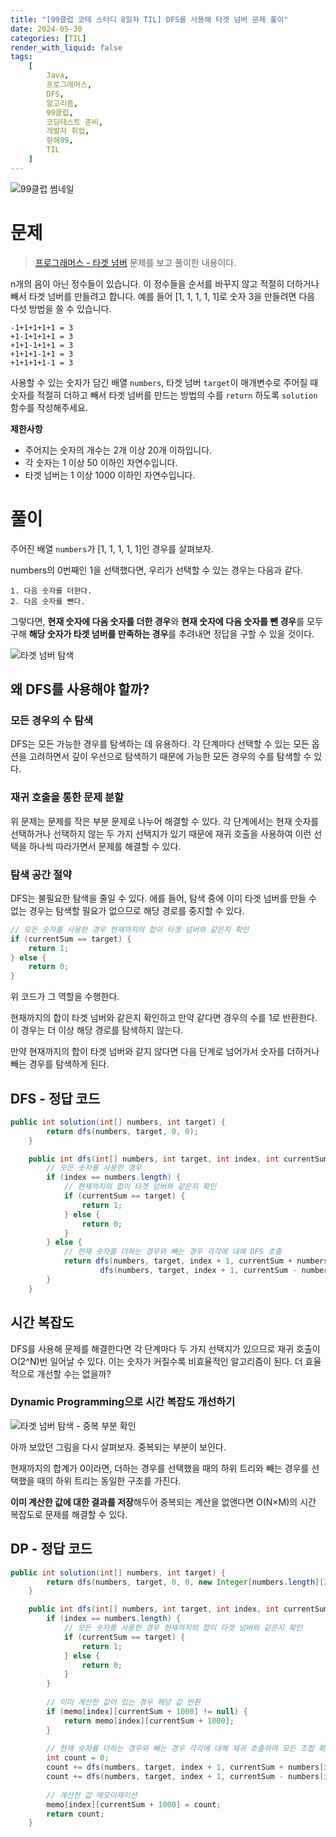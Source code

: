 ```yaml
---
title: "[99클럽 코테 스터디 8일차 TIL] DFS를 사용해 타겟 넘버 문제 풀이"
date: 2024-05-30
categories: [TIL]
render_with_liquid: false
tags:
    [
        Java,
        프로그래머스,
        DFS,
        알고리즘,
        99클럽,
        코딩테스트 준비,
        개발자 취업,
        항해99,
        TIL
    ]
---
```


![99클럽 썸네일](/assets/img/posts/99클럽_thumbnail.png)

# 문제
> [프로그래머스 - 타겟 넘버](https://school.programmers.co.kr/learn/courses/30/lessons/43165) 문제를 보고 풀이한 내용이다.

n개의 음이 아닌 정수들이 있습니다. 이 정수들을 순서를 바꾸지 않고 적절히 더하거나 빼서 타겟 넘버를 만들려고 합니다. 예를 들어 [1, 1, 1, 1, 1]로 숫자 3을 만들려면 다음 다섯 방법을 쓸 수 있습니다.

```
-1+1+1+1+1 = 3
+1-1+1+1+1 = 3
+1+1-1+1+1 = 3
+1+1+1-1+1 = 3
+1+1+1+1-1 = 3
```

사용할 수 있는 숫자가 담긴 배열 `numbers`, 타겟 넘버 `target`이 매개변수로 주어질 때 숫자를 적절히 더하고 빼서 타겟 넘버를 만드는 방법의 수를 `return` 하도록 `solution` 함수를 작성해주세요.

**제한사항**
- 주어지는 숫자의 개수는 2개 이상 20개 이하입니다.
- 각 숫자는 1 이상 50 이하인 자연수입니다.
- 타겟 넘버는 1 이상 1000 이하인 자연수입니다.

# 풀이

주어진 배열 `numbers`가 [1, 1, 1, 1, 1]인 경우를 살펴보자.

numbers의 0번째인 1을 선택했다면, 우리가 선택할 수 있는 경우는 다음과 같다.

```
1. 다음 숫자를 더한다.
2. 다음 숫자를 뺀다.
```

그렇다면, **현재 숫자에 다음 숫자를 더한 경우**와 **현재 숫자에 다음 숫자를 뺀 경우**를 모두 구해 **해당 숫자가 타겟 넘버를 만족하는 경우**를 추려내면 정답을 구할 수 있을 것이다.

![타겟 넘버 탐색](/assets/img/posts/2024-05-30-1.png)

## 왜 DFS를 사용해야 할까?

### 모든 경우의 수 탐색
DFS는 모든 가능한 경우를 탐색하는 데 유용하다. 각 단계마다 선택할 수 있는 모든 옵션을 고려하면서 깊이 우선으로 탐색하기 때문에 가능한 모든 경우의 수를 탐색할 수 있다.

### 재귀 호출을 통한 문제 분할
위 문제는 문제를 작은 부분 문제로 나누어 해결할 수 있다. 각 단계에서는 현재 숫자를 선택하거나 선택하지 않는 두 가지 선택지가 있기 때문에 재귀 호출을 사용하여 이런 선택을 하나씩 따라가면서 문제를 해결할 수 있다.

### 탐색 공간 절약
DFS는 불필요한 탐색을 줄일 수 있다. 에를 들어, 탐색 중에 이미 타겟 넘버를 만들 수 없는 경우는 탐색할 필요가 없으므로 해당 경로를 중지할 수 있다.

```java
// 모든 숫자를 사용한 경우 현재까지의 합이 타겟 넘버와 같은지 확인
if (currentSum == target) {
    return 1;
} else {
    return 0;
}
```

위 코드가 그 역할을 수행한다.

현재까지의 합이 타겟 넘버와 같은지 확인하고 만약 같다면 경우의 수를 1로 반환한다. 이 경우는 더 이상 해당 경로를 탐색하지 않는다.

만약 현재까지의 합이 타겟 넘버와 같지 않다면 다음 단계로 넘어가서 숫자를 더하거나 빼는 경우를 탐색하게 된다.


## DFS - 정답 코드
```java
public int solution(int[] numbers, int target) {
        return dfs(numbers, target, 0, 0);
    }

    public int dfs(int[] numbers, int target, int index, int currentSum) {
        // 모든 숫자를 사용한 경우
        if (index == numbers.length) {
            // 현재까지의 합이 타겟 넘버와 같은지 확인
            if (currentSum == target) {
                return 1;
            } else {
                return 0;
            }
        } else {
            // 현재 숫자를 더하는 경우와 빼는 경우 각각에 대해 DFS 호출
            return dfs(numbers, target, index + 1, currentSum + numbers[index]) +
                    dfs(numbers, target, index + 1, currentSum - numbers[index]);
        }
    }
```

## 시간 복잡도
DFS를 사용해 문제를 해결한다면 각 단계마다 두 가지 선택지가 있으므로 재귀 호출이 O(2^N)번 일어날 수 있다. 이는 숫자가 커질수록 비효율적인 알고리즘이 된다. 더 효율적으로 개선할 수는 없을까?

### Dynamic Programming으로 시간 복잡도 개선하기

![타겟 넘버 탐색 - 중복 부분 확인](/assets/img/posts/2024-05-30-2.png)

아까 보았던 그림을 다시 살펴보자. 중복되는 부분이 보인다.

현재까지의 합계가 0이라면, 더하는 경우를 선택했을 때의 하위 트리와 빼는 경우를 선택했을 때의 하위 트리는 동일한 구조를 가진다.

**이미 계산한 값에 대한 결과를 저장**해두어 중복되는 계산을 없앤다면 O(N×M)의 시간 복잡도로 문제를 해결할 수 있다.


## DP - 정답 코드
```java
public int solution(int[] numbers, int target) {
        return dfs(numbers, target, 0, 0, new Integer[numbers.length][2001]);
    }

    public int dfs(int[] numbers, int target, int index, int currentSum, Integer[][] memo) {
        if (index == numbers.length) {
            // 모든 숫자를 사용한 경우 현재까지의 합이 타겟 넘버와 같은지 확인
            if (currentSum == target) {
                return 1;
            } else {
                return 0;
            }
        }
        
        // 이미 계산한 값이 있는 경우 해당 값 반환
        if (memo[index][currentSum + 1000] != null) {
            return memo[index][currentSum + 1000];
        }
        
        // 현재 숫자를 더하는 경우와 빼는 경우 각각에 대해 재귀 호출하여 모든 조합 확인
        int count = 0;
        count += dfs(numbers, target, index + 1, currentSum + numbers[index], memo);
        count += dfs(numbers, target, index + 1, currentSum - numbers[index], memo);
        
        // 계산한 값 메모이제이션
        memo[index][currentSum + 1000] = count;
        return count;
    }
```